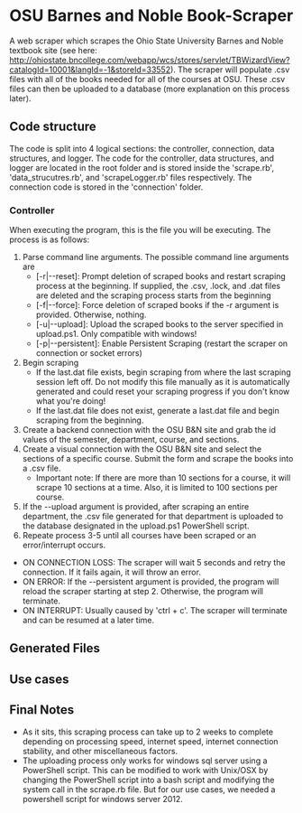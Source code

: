 # OSU Barnes and Noble Book-Scraper
A web scraper which scrapes the Ohio State University Barnes and Noble textbook site (see here: http://ohiostate.bncollege.com/webapp/wcs/stores/servlet/TBWizardView?catalogId=10001&langId=-1&storeId=33552). The scraper will populate .csv files with all of the books needed for all of the courses at OSU. These .csv files can then be uploaded to a database (more explanation on this process later). 

## Code structure
The code is split into 4 logical sections: the controller, connection, data structures, and logger. The code for the controller, data structures, and logger are located in the root folder and is stored inside the 'scrape.rb', 'data_strucutres.rb', and 'scrapeLogger.rb' files respectively. The connection code is stored in the 'connection' folder.
### Controller
When executing the program, this is the file you will be executing. The process is as follows:

1. Parse command line arguments. The possible command line arguments are 
	* [-r|--reset]: Prompt deletion of scraped books and restart scraping process at the beginning. If supplied, the .csv, .lock, and .dat files are deleted and the scraping process starts from the beginning
	* [-f|--force]: Force deletion of scraped books if the -r argument is provided. Otherwise, nothing.
	* [-u|--upload]: Upload the scraped books to the server specified in upload.ps1. Only compatible with windows!
	* [-p|--persistent]: Enable Persistent Scraping (restart the scraper on connection or socket errors)
2. Begin scraping
	* If the last.dat file exists, begin scraping from where the last scraping session left off. Do not modify this file manually as it is automatically generated and could reset your scraping progress if you don't know what you're doing!
	* If the last.dat file does not exist, generate a last.dat file and begin scraping from the beginning.
3. Create a backend connection with the OSU B&N site and grab the id values of the semester, department, course, and sections.
4. Create a visual connection with the OSU B&N site and select the sections of a specific course. Submit the form and scrape the books into a .csv file.
	* Important note: If there are more than 10 sections for a course, it will scrape 10 sections at a time. Also, it is limited to 100 sections per course.
5. If the --upload argument is provided, after scraping an entire department, the .csv file generated for that department is uploaded to the database designated in the upload.ps1 PowerShell script. 
6. Repeate process 3-5 until all courses have been scraped or an error/interrupt occurs.

* ON CONNECTION LOSS: The scraper will wait 5 seconds and retry the connection. If it fails again, it will throw an error.
* ON ERROR: If the --persistent argument is provided, the program will reload the scraper starting at step 2. Otherwise, the program will terminate.
* ON INTERRUPT: Usually caused by 'ctrl + c'. The scraper will terminate and can be resumed at a later time.

## Generated Files

## Use cases

## Final Notes
* As it sits, this scraping process can take up to 2 weeks to complete depending on processing speed, internet speed, internet connection stability, and other miscellaneous factors. 
* The uploading process only works for windows sql server using a PowerShell script. This can be modified to work with Unix/OSX by changing the PowerShell script into a bash script and modifying the system call in the scrape.rb file. But for our use cases, we needed a powershell script for windows server 2012.
